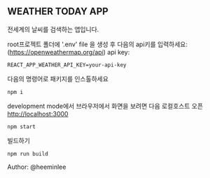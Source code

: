 ## WEATHER TODAY APP

전세계의 날씨를 검색하는 앱입니다.

root프로젝트 폴더에 '.env' file 을 생성 후 다음의 api키를 입력하세요: (https://openweathermap.org/api) api key:
```
REACT_APP_WEATHER_API_KEY=your-api-key
```
다음의 명령어로 패키지를 인스톨하세요
```
npm i
```
development mode에서 브라우저에서 화면을 보려면 다음 로컬호스트 오픈<br />
 [http://localhost:3000](http://localhost:3000)
```
npm start
``` 
빌드하기

```
npm run build
```

Author: @heeminlee
